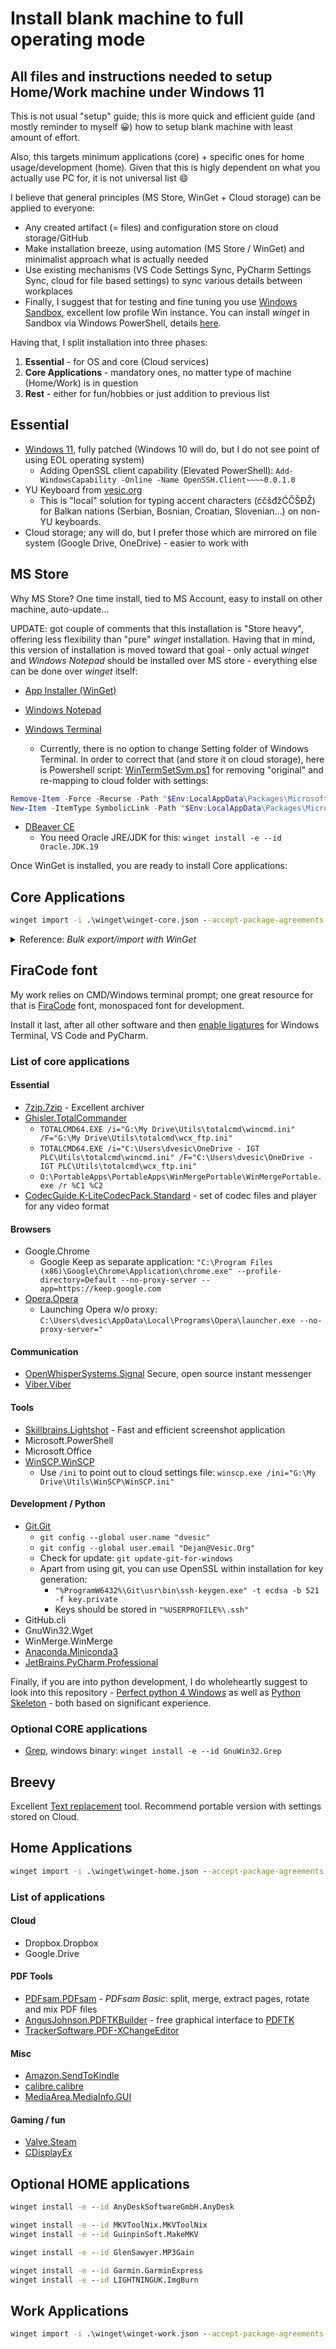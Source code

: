 # Install blank machine to full operating mode

## All files and instructions needed to setup Home/Work machine under Windows 11

This is not usual "setup" guide; this is more quick and efficient guide (and mostly reminder to myself :grinning:) how to setup blank machine with least amount of effort.

Also, this targets minimum applications (core) + specific ones for home usage/development (home). Given that this is higly dependent on what you actually use PC for, it is
not universal list :smile:

I believe that general principles (MS Store, WinGet + Cloud storage) can be applied to everyone:

* Any created artifact (= files) and configuration store on cloud storage/GitHub
* Make installation breeze, using automation (MS Store / WinGet) and minimalist approach what is actually needed
* Use existing mechanisms (VS Code Settings Sync, PyCharm Settings Sync, cloud for file based settings) to sync various details between workplaces
* Finally, I suggest that for testing and fine tuning you use [Windows Sandbox](https://learn.microsoft.com/en-us/windows/security/application-security/application-isolation/windows-sandbox/), excellent low profile Win instance. You can install _winget_ in Sandbox via Windows PowerShell,
details [here](https://learn.microsoft.com/en-us/windows/package-manager/winget/#install-winget-on-windows-sandbox).

Having that, I split installation into three phases:

1. **Essential** - for OS and core (Cloud services)
2. **Core Applications** - mandatory ones, no matter type of machine (Home/Work) is in question
3. **Rest** - either for fun/hobbies or just addition to previous list

## Essential

* [Windows 11](https://www.microsoft.com/software-download/windows11), fully patched (Windows 10 will do, but I do not see point of using EOL operating system)
  * Adding OpenSSL client capability (Elevated PowerShell): `Add-WindowsCapability -Online -Name OpenSSH.Client~~~~0.0.1.0`
* YU Keyboard from [vesic.org](https://www.vesic.org/programi/nasa-slova-na-us-tastaturi-resenje-2005-e/)
  * This is "local" solution for typing accent characters (ćčšđžĆČŠĐŽ) for Balkan nations (Serbian, Bosnian, Croatian, Slovenian...) on non-YU keyboards.
* Cloud storage; any will do, but I prefer those which are mirrored on file system (Google Drive, OneDrive) - easier to work with

## MS Store

Why MS Store? One time install, tied to MS Account, easy to install on other machine, auto-update...

UPDATE: got couple of comments that this installation is "Store heavy", offering less flexibility than "pure" _winget_ installation. Having that in mind,
this version of installation is moved toward that goal - only actual _winget_ and _Windows Notepad_ should be installed over MS store - everything else can be done over
_winget_ itself:

* [App Installer (WinGet)](https://www.microsoft.com/store/productId/9NBLGGH4NNS1)

* [Windows Notepad](https://www.microsoft.com/store/productId/9MSMLRH6LZF3)

* [Windows Terminal](https://www.microsoft.com/store/productId/9N0DX20HK701)
  * Currently, there is no option to change Setting folder of Windows Terminal. In order to correct that (and store it on cloud storage), here is Powershell script:
  [WinTermSetSym.ps1](./WinTermSetSym.ps1) for removing "original" and re-mapping to cloud folder with settings:
  
```powershell
Remove-Item -Force -Recurse -Path "$Env:LocalAppData\Packages\Microsoft.WindowsTerminal_8wekyb3d8bbwe\LocalState"
New-Item -ItemType SymbolicLink -Path "$Env:LocalAppData\Packages\Microsoft.WindowsTerminal_8wekyb3d8bbwe\LocalState" -Target "G:\My Drive\Projects\Win.Terminal"
  ```

* [DBeaver CE](https://www.microsoft.com/store/productId/9PNKDR50694P)
  * You need Oracle JRE/JDK for this: `winget install -e --id Oracle.JDK.19`

Once WinGet is installed, you are ready to install Core applications:

## Core Applications

```bat
winget import -i .\winget\winget-core.json --accept-package-agreements
```

<details>
<summary>Reference: <i>Bulk export/import with WinGet</i></summary>

* Application list export: `winget export -o .\winget-export.json`
* Bulk import: `winget import -i .\winget-export.json --accept-package-agreements`

</details>

## FiraCode font

My work relies on CMD/Windows terminal prompt; one great resource for that is [FiraCode](https://github.com/tonsky/FiraCode) font, monospaced font for development.

Install it last, after all other software and then [enable ligatures](https://github.com/tonsky/FiraCode/wiki#enabling-ligatures) for Windows Terminal, VS Code and PyCharm.

### List of core applications

#### Essential

* [7zip.7zip](https://www.7-zip.org/) - Excellent archiver
* [Ghisler.TotalCommander](https://www.ghisler.com/)
  * `TOTALCMD64.EXE /i="G:\My Drive\Utils\totalcmd\wincmd.ini" /F="G:\My Drive\Utils\totalcmd\wcx_ftp.ini"`
  * `TOTALCMD64.EXE /i="C:\Users\dvesic\OneDrive - IGT PLC\Utils\totalcmd\wincmd.ini" /F="C:\Users\dvesic\OneDrive - IGT PLC\Utils\totalcmd\wcx_ftp.ini"`
  * `O:\PortableApps\PortableApps\WinMergePortable\WinMergePortable.exe /r %C1 %C2`
* [CodecGuide.K-LiteCodecPack.Standard](https://codecguide.com/download_k-lite_codec_pack_standard.htm) - set of codec files and player for any video
format

#### Browsers

* Google.Chrome
  * Google Keep as separate application: `"C:\Program Files (x86)\Google\Chrome\Application\chrome.exe" --profile-directory=Default --no-proxy-server --app=https://keep.google.com`
* [Opera.Opera](https://www.opera.com/)
  * Launching Opera w/o proxy: `C:\Users\dvesic\AppData\Local\Programs\Opera\launcher.exe --no-proxy-server="`

#### Communication

* [OpenWhisperSystems.Signal](https://signal.org/) Secure, open source instant messenger
* [Viber.Viber](https://www.viber.com/en/)

#### Tools

* [Skillbrains.Lightshot](https://app.prntscr.com/en/index.html) - Fast and efficient screenshot application
* Microsoft.PowerShell
* Microsoft.Office
* [WinSCP.WinSCP](https://winscp.net/eng/index.php)
  * Use `/ini` to point out to cloud settings file: `winscp.exe /ini="G:\My Drive\Utils\WinSCP\WinSCP.ini"`

#### Development / Python

* [Git.Git](https://git-scm.com/)
  * `git config --global user.name "dvesic"`
  * `git config --global user.email "Dejan@Vesic.Org"`
  * Check for update: `git update-git-for-windows`
  * Apart from using git, you can use OpenSSL within installation for key generation:
    * `"%ProgramW6432%\Git\usr\bin\ssh-keygen.exe" -t ecdsa -b 521 -f key.private`
    * Keys should be stored in `"%USERPROFILE%\.ssh"`
* GitHub.cli
* GnuWin32.Wget
* WinMerge.WinMerge
* [Anaconda.Miniconda3](https://docs.conda.io/en/latest/miniconda.html)
* [JetBrains.PyCharm.Professional](https://www.jetbrains.com/pycharm/)

Finally, if you are into python development, I do wholeheartly suggest to look into this repository - [Perfect python 4 Windows](https://github.com/dvesic/perfect-python-4-windows) as well as [Python Skeleton](https://github.com/dvesic/python-skeleton) - both based on significant experience.

### Optional CORE applications

* [Grep](https://man7.org/linux/man-pages/man1/grep.1.html), windows binary: `winget install -e --id GnuWin32.Grep`

## Breevy

Excellent [Text replacement](http://www.16software.com/breevy/) tool. Recommend portable version with settings stored on Cloud.

## Home Applications

```bat
winget import -i .\winget\winget-home.json --accept-package-agreements
```

### List of applications

#### Cloud

* Dropbox.Dropbox
* Google.Drive

#### PDF Tools

* [PDFsam.PDFsam](https://pdfsam.org/) - *PDFsam Basic*: split, merge, extract pages, rotate and mix PDF files
* [AngusJohnson.PDFTKBuilder](http://angusj.com/pdftkb/) - free graphical interface to [PDFTK](https://www.pdflabs.com/tools/pdftk-the-pdf-toolkit/)
* [TrackerSoftware.PDF-XChangeEditor](https://www.tracker-software.com/product/pdf-xchange-editor) 

#### Misc

* [Amazon.SendToKindle](https://www.amazon.com/sendtokindle/pc)
* [calibre.calibre](https://calibre-ebook.com/)
* [MediaArea.MediaInfo.GUI](https://mediaarea.net/en/MediaInfo)

#### Gaming / fun

* [Valve.Steam](https://store.steampowered.com/about/)
* [CDisplayEx](https://www.cdisplayex.com/desktop/)

## Optional HOME applications

```bat
winget install -e --id AnyDeskSoftwareGmbH.AnyDesk

winget install -e --id MKVToolNix.MKVToolNix
winget install -e --id GuinpinSoft.MakeMKV

winget install -e --id GlenSawyer.MP3Gain

winget install -e --id Garmin.GarminExpress
winget install -e --id LIGHTNINGUK.ImgBurn
```

## Work Applications

```bat
winget import -i .\winget\winget-work.json --accept-package-agreements
```
